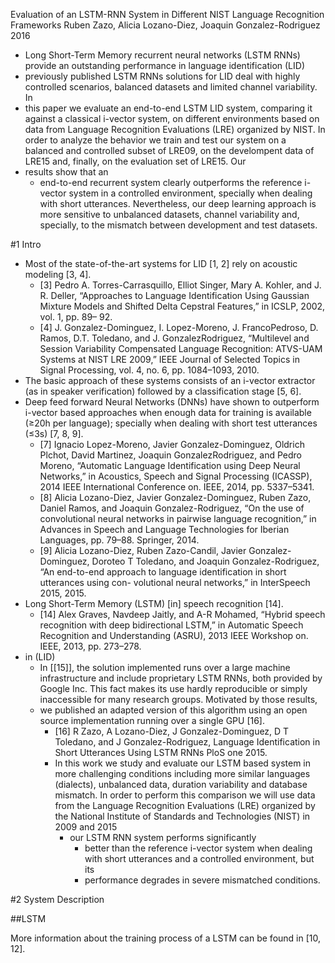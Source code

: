 Evaluation of an LSTM-RNN System 
  in Different NIST Language Recognition Frameworks
Ruben Zazo, Alicia Lozano-Diez, Joaquin Gonzalez-Rodriguez
2016

* Long Short-Term Memory recurrent neural networks (LSTM RNNs) provide an
  outstanding performance in language identification (LID) 
* previously published LSTM RNNs solutions for LID deal with highly controlled
  scenarios, balanced datasets and limited channel variability. In 
* this paper we evaluate an end-to-end LSTM LID system, comparing it against a
  classical i-vector system, on different environments based on data from
  Language Recognition Evaluations (LRE) organized by NIST.  In order to
  analyze the behavior we train and test our system on a balanced and
  controlled subset of LRE09, on the develompent data of LRE15 and, finally,
  on the evaluation set of LRE15. Our 
* results show that an 
  * end-to-end recurrent system clearly outperforms the reference i-vector
    system in a controlled environment, specially when dealing with short
    utterances.  Nevertheless, our deep learning approach is more sensitive to
    unbalanced datasets, channel variability and, specially, to the mismatch
    between development and test datasets.

#1 Intro

* Most of the state-of-the-art systems for LID [1, 2] rely on acoustic
  modeling [3, 4]. 
  * [3] Pedro A. Torres-Carrasquillo, Elliot Singer, Mary A.  Kohler, and J.
    R. Deller, “Approaches to Language Identification Using Gaussian Mixture
    Models and Shifted Delta Cepstral Features,” in ICSLP, 2002, vol. 1, pp.
    89– 92.
  * [4] J. Gonzalez-Dominguez, I. Lopez-Moreno, J. FrancoPedroso, D. Ramos,
    D.T. Toledano, and J. GonzalezRodriguez, “Multilevel and Session
    Variability Compensated Language Recognition: ATVS-UAM Systems at NIST
    LRE 2009,” IEEE Journal of Selected Topics in Signal Processing, vol. 4,
    no. 6, pp. 1084–1093, 2010.  
* The basic approach of these systems consists of an i-vector extractor
  (as in speaker verification) followed by a classification stage [5, 6].
* Deep feed forward Neural Networks (DNNs) have shown to outperform i-vector
  based approaches when enough data for training is available (≥20h per
  language); specially when dealing with short test utterances (≤3s) [7, 8,
  9].
  * [7] Ignacio Lopez-Moreno, Javier Gonzalez-Dominguez, Oldrich Plchot,
    David Martinez, Joaquin GonzalezRodriguez, and Pedro Moreno,
    “Automatic Language Identification using Deep Neural Networks,” in
    Acoustics, Speech and Signal Processing (ICASSP), 2014 IEEE
    International Conference on. IEEE, 2014, pp. 5337–5341.
  * [8] Alicia Lozano-Diez, Javier Gonzalez-Dominguez, Ruben Zazo, Daniel
    Ramos, and Joaquin Gonzalez-Rodriguez, “On the use of convolutional
    neural networks in pairwise language recognition,” in Advances in Speech
    and Language Technologies for Iberian Languages, pp. 79–88.  Springer,
    2014.
  * [9] Alicia Lozano-Diez, Ruben Zazo-Candil, Javier Gonzalez-Dominguez,
    Doroteo T Toledano, and Joaquin Gonzalez-Rodriguez, “An end-to-end
    approach to language identification in short utterances using con-
    volutional neural networks,” in InterSpeech 2015, 2015.
* Long Short-Term Memory (LSTM) [in] speech recognition [14].
    * [14] Alex Graves, Navdeep Jaitly, and A-R Mohamed, “Hybrid speech
      recognition with deep bidirectional LSTM,” in Automatic Speech
      Recognition and Understanding (ASRU), 2013 IEEE Workshop on. IEEE, 2013,
      pp. 273–278.
* in (LID) 
  * In [[15]], the solution implemented runs over a large machine
    infrastructure and include proprietary LSTM RNNs, both provided by Google
    Inc.  This fact makes its use hardly reproducible or simply inaccessible
    for many research groups. Motivated by those results, 
  * we published an adapted version of this algorithm using an open source
    implementation running over a single GPU [16]. 
    * [16] R Zazo, A Lozano-Diez, J Gonzalez-Dominguez, D T Toledano, and J
      Gonzalez-Rodriguez, 
      Language Identification in Short Utterances Using LSTM RNNs
      PloS one 2015.
    * In this work we study and evaluate our LSTM based system in more
      challenging conditions including more similar languages (dialects),
      unbalanced data, duration variability and database mismatch. In order to
      perform this comparison we will use data from the Language Recognition
      Evaluations (LRE) organized by the National Institute of Standards and
      Technologies (NIST) in 2009 and 2015
      * our LSTM RNN system performs significantly 
        * better than the reference i-vector system when dealing with short
          utterances and a controlled environment, but its 
        * performance degrades in severe mismatched conditions.

#2 System Description

##LSTM

More information about the training process of a LSTM can be found in [10,
12].
